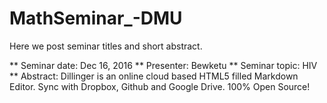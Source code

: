 # MathSeminar_-DMU
Here we post seminar titles and short abstract.

** Seminar date: Dec 16, 2016
** Presenter: Bewketu
** Seminar topic: HIV
** Abstract: 
Dillinger is an online cloud based HTML5 filled Markdown Editor. Sync with Dropbox, Github and Google Drive. 100% Open Source!
